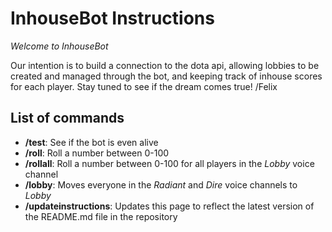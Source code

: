 # InhouseBot Instructions

*Welcome to InhouseBot*

Our intention is to build a connection to the dota api, allowing lobbies to be created and managed through the bot, and keeping track of inhouse scores for each player. Stay tuned to see if the dream comes true! /Felix

## List of commands
- **/test**: See if the bot is even alive
- **/roll**: Roll a number between 0-100
- **/rollall**: Roll a number between 0-100 for all players in the *Lobby* voice channel
- **/lobby**: Moves everyone in the *Radiant* and *Dire* voice channels to *Lobby*
- **/updateinstructions**: Updates this page to reflect the latest version of the README.md file in the repository

